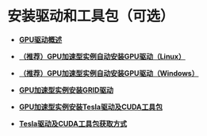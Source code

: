 # 安装驱动和工具包（可选）<a name="ecs_03_0170"></a>

-   **[GPU驱动概述](GPU驱动概述.md)**  

-   **[（推荐）GPU加速型实例自动安装GPU驱动（Linux）](（推荐）GPU加速型实例自动安装GPU驱动（Linux）.md)**  

-   **[（推荐）GPU加速型实例自动安装GPU驱动（Windows）](（推荐）GPU加速型实例自动安装GPU驱动（Windows）.md)**  

-   **[GPU加速型实例安装GRID驱动](GPU加速型实例安装GRID驱动.md)**  

-   **[GPU加速型实例安装Tesla驱动及CUDA工具包](GPU加速型实例安装Tesla驱动及CUDA工具包.md)**  

-   **[Tesla驱动及CUDA工具包获取方式](Tesla驱动及CUDA工具包获取方式.md)**  


